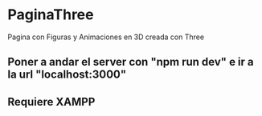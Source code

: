 # PaginaThree
Pagina con Figuras y Animaciones en 3D creada con Three

## Poner a andar el server con "npm run dev" e ir a la url "localhost:3000"
## Requiere XAMPP
